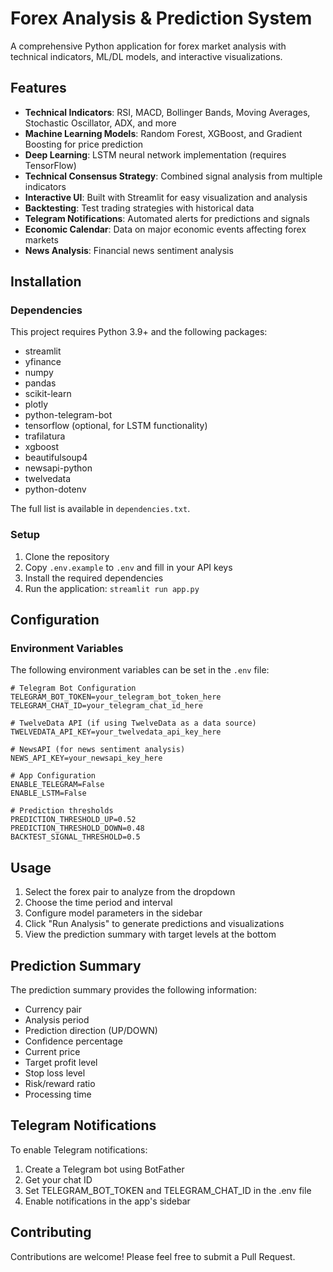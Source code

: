 # Forex Analysis & Prediction System

A comprehensive Python application for forex market analysis with technical indicators, ML/DL models, and interactive visualizations.

## Features

- **Technical Indicators**: RSI, MACD, Bollinger Bands, Moving Averages, Stochastic Oscillator, ADX, and more
- **Machine Learning Models**: Random Forest, XGBoost, and Gradient Boosting for price prediction
- **Deep Learning**: LSTM neural network implementation (requires TensorFlow)
- **Technical Consensus Strategy**: Combined signal analysis from multiple indicators 
- **Interactive UI**: Built with Streamlit for easy visualization and analysis
- **Backtesting**: Test trading strategies with historical data
- **Telegram Notifications**: Automated alerts for predictions and signals
- **Economic Calendar**: Data on major economic events affecting forex markets
- **News Analysis**: Financial news sentiment analysis

## Installation

### Dependencies

This project requires Python 3.9+ and the following packages:
- streamlit
- yfinance
- numpy
- pandas
- scikit-learn
- plotly
- python-telegram-bot
- tensorflow (optional, for LSTM functionality)
- trafilatura
- xgboost
- beautifulsoup4
- newsapi-python
- twelvedata
- python-dotenv

The full list is available in `dependencies.txt`.

### Setup

1. Clone the repository
2. Copy `.env.example` to `.env` and fill in your API keys
3. Install the required dependencies
4. Run the application: `streamlit run app.py`

## Configuration

### Environment Variables

The following environment variables can be set in the `.env` file:

```
# Telegram Bot Configuration
TELEGRAM_BOT_TOKEN=your_telegram_bot_token_here
TELEGRAM_CHAT_ID=your_telegram_chat_id_here

# TwelveData API (if using TwelveData as a data source)
TWELVEDATA_API_KEY=your_twelvedata_api_key_here

# NewsAPI (for news sentiment analysis)
NEWS_API_KEY=your_newsapi_key_here

# App Configuration
ENABLE_TELEGRAM=False
ENABLE_LSTM=False

# Prediction thresholds
PREDICTION_THRESHOLD_UP=0.52
PREDICTION_THRESHOLD_DOWN=0.48
BACKTEST_SIGNAL_THRESHOLD=0.5
```

## Usage

1. Select the forex pair to analyze from the dropdown
2. Choose the time period and interval
3. Configure model parameters in the sidebar
4. Click "Run Analysis" to generate predictions and visualizations
5. View the prediction summary with target levels at the bottom

## Prediction Summary

The prediction summary provides the following information:
- Currency pair
- Analysis period
- Prediction direction (UP/DOWN)
- Confidence percentage
- Current price
- Target profit level
- Stop loss level
- Risk/reward ratio
- Processing time

## Telegram Notifications

To enable Telegram notifications:
1. Create a Telegram bot using BotFather
2. Get your chat ID
3. Set TELEGRAM_BOT_TOKEN and TELEGRAM_CHAT_ID in the .env file
4. Enable notifications in the app's sidebar

## Contributing

Contributions are welcome! Please feel free to submit a Pull Request.